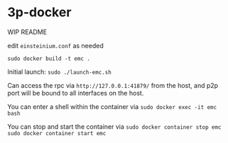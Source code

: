 # 3p-docker

WIP README

edit `einsteinium.conf` as needed

`sudo docker build -t emc .`

Initial launch:
`sudo ./launch-emc.sh`

Can access the rpc via `http://127.0.0.1:41879/` from the host, and p2p port will be bound to all interfaces on the host.

You can enter a shell within the container via `sudo docker exec -it emc bash` 

You can stop and start the container via
`sudo docker container stop emc`
`sudo docker container start emc`
